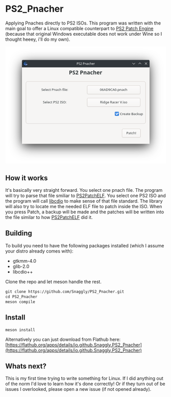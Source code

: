 # PS2_Pnacher
Applying Pnaches directly to PS2 ISOs.
This program was written with the main goal to offer a Linux compatible counterpart to [PS2 Patch Engine](https://www.psx-place.com/threads/ps2-patch-engine-by-pelvicthrustman.19167/) (because that original Windows executable does not work under Wine so I thought heeey, i'll do my own).

![PS2_Pnacher_Screenshot](ps2pnacher_screenshot.png)

## How it works
It's basically very straight forward. You select one pnach file. The program will try to parse that file smiliar to [PS2PatchELF](https://github.com/jpmac26/PS2PatchElf/blob/master/PS2PatchLib/PnachUtils.cs). You select one PS2 ISO and the program will call [libcdio](http://git.savannah.gnu.org/cgit/libcdio.git) to make sense of that file standard. The library will also try to locate me the needed ELF file to patch inside the ISO. When you press Patch, a backup will be made and the patches will be written into the file similar to how [PS2PatchELF](https://github.com/jpmac26/PS2PatchElf/blob/master/PS2PatchElf/Program.cs) did it.

## Building
To build you need to have the following packages installed (which I assume your distro already comes with):
- gtkmm-4.0
- glib-2.0
- libcdio++

Clone the repo and let meson handle the rest.

```
git clone https://github.com/Snaggly/PS2_Pnacher.git
cd PS2_Pnacher
meson compile
```

## Install
```
meson install
```

Alternatively you can just download from Flathub here:
[https://flathub.org/apps/details/io.github.Snaggly.PS2_Pnacher](https://flathub.org/apps/details/io.github.Snaggly.PS2_Pnacher)

## Whats next?
This is my first time trying to write something for Linux. If I did anything out of the norm I'd love to learn how it's done correctly! Or if they turn out of be issues I overlooked, please open a new issue (if not opened already).
